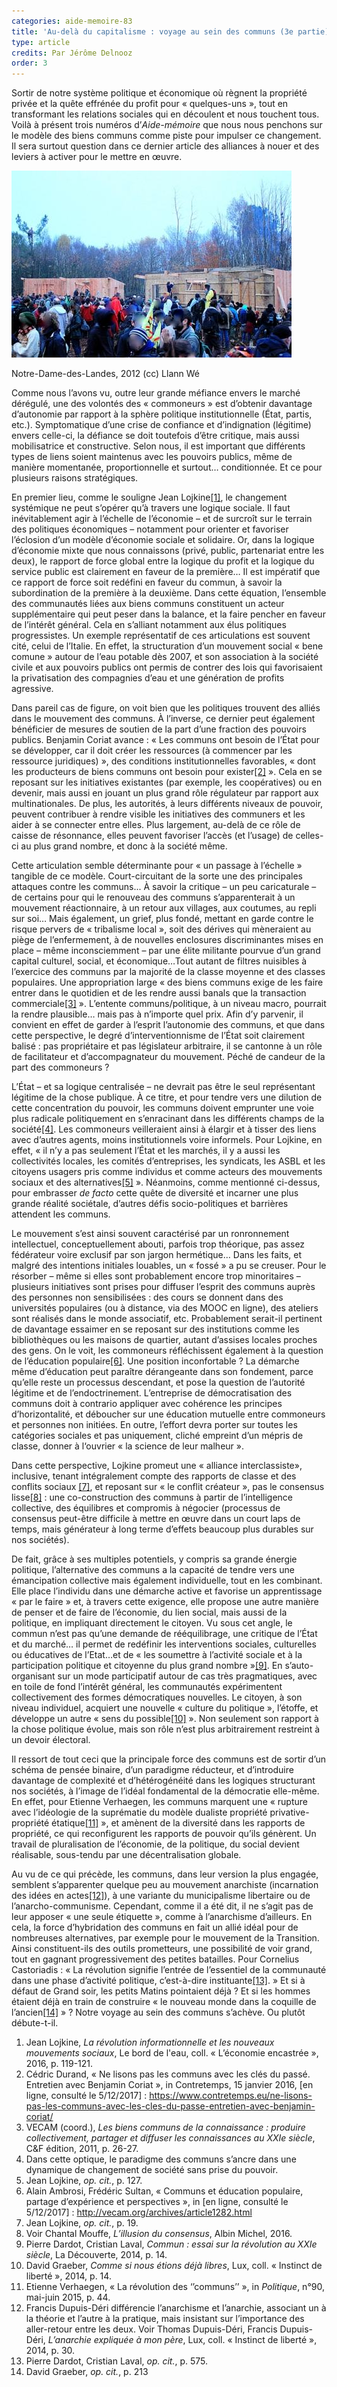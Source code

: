 ```yaml
---
categories: aide-memoire-83
title: 'Au-delà du capitalisme : voyage au sein des communs (3e partie)'
type: article
credits: Par Jérôme Delnooz
order: 3
---
```

Sortir de notre système politique et économique où règnent la propriété privée et la quête effrénée du profit pour « quelques-uns », tout en transformant les relations sociales qui en découlent et nous touchent tous. Voilà à présent trois numéros d’_Aide-mémoire_ que nous nous penchons sur le modèle des biens communs comme piste pour impulser ce changement. Il sera surtout question dans ce dernier article des alliances à nouer et des leviers à activer pour le mettre en œuvre.



![Notre-Dame-des-Landes, 2012 (cc) Llann Wé](/assets/uploads/am-83-notre-dames-des-landes-2012-cc-llann-we.jpg)

<span class="img-copyright"> Notre-Dame-des-Landes, 2012 (cc) Llann Wé </span>


Comme nous l’avons vu, outre leur grande méfiance envers le marché dérégulé, une des volontés des « commoneurs » est d’obtenir davantage d’autonomie par rapport à la sphère politique institutionnelle (État, partis, etc.). Symptomatique d’une crise de confiance et d’indignation (légitime) envers celle-ci, la défiance se doit toutefois d’être critique, mais aussi mobilisatrice et constructive. Selon nous, il est important que différents types de liens soient maintenus avec les pouvoirs publics, même de manière momentanée, proportionnelle et surtout… conditionnée. Et ce pour plusieurs raisons stratégiques.

En premier lieu, comme le souligne Jean Lojkine[[1]](#footnote-1), le changement systémique ne peut s’opérer qu’à travers une logique sociale. Il faut inévitablement agir à l’échelle de l’économie – et de surcroît sur le terrain des politiques économiques – notamment pour orienter et favoriser l’éclosion d’un modèle d’économie sociale et solidaire. Or, dans la logique d’économie mixte que nous connaissons (privé, public, partenariat entre les deux), le rapport de force global entre la logique du profit et la logique du service public est clairement en faveur de la première… Il est impératif que ce rapport de force soit redéfini en faveur du commun, à savoir la subordination de la première à la deuxième. Dans cette équation, l’ensemble des communautés liées aux biens communs constituent un acteur supplémentaire qui peut peser dans la balance, et la faire pencher en faveur de l’intérêt général. Cela en s’alliant notamment aux élus politiques progressistes. Un exemple représentatif de ces articulations est souvent cité, celui de l’Italie. En effet, la structuration d’un mouvement social « bene comune » autour de l’eau potable dès 2007, et son association à la société civile et aux pouvoirs publics ont permis de contrer des lois qui favorisaient la privatisation des compagnies d’eau et une génération de profits agressive.

Dans pareil cas de figure, on voit bien que les politiques trouvent des alliés dans le mouvement des communs. À l’inverse, ce dernier peut également bénéficier de mesures de soutien de la part d’une fraction des pouvoirs publics. Benjamin Coriat avance : « Les communs ont besoin de l’État pour se développer, car il doit créer les ressources (à commencer par les ressource juridiques) », des conditions institutionnelles favorables, « dont les producteurs de biens communs  ont besoin pour exister[[2]](#footnote-2) ». Cela en se reposant sur les initiatives existantes (par exemple, les coopératives) ou en devenir, mais aussi en jouant un plus grand rôle régulateur par rapport aux multinationales. De plus, les autorités, à leurs différents niveaux de pouvoir, peuvent contribuer à rendre visible les initiatives des communers et les aider à se connecter entre elles. Plus largement, au-delà de ce rôle de caisse de résonnance, elles peuvent favoriser l’accès (et l’usage) de celles-ci au plus grand nombre, et donc à la société même.

Cette articulation semble déterminante pour « un passage à l’échelle » tangible de ce modèle. Court-circuitant de la sorte une des principales attaques contre les communs... À savoir la critique ­– un peu caricaturale – de certains pour qui le renouveau des communs s’apparenterait à un mouvement réactionnaire, à un retour aux villages, aux coutumes, au repli sur soi… Mais également, un grief, plus fondé, mettant en garde contre le risque pervers de « tribalisme local », soit des dérives qui mèneraient au piège de l’enfermement, à de nouvelles enclosures discriminantes mises en place – même inconsciemment – par une élite militante pourvue d’un grand capital culturel, social, et économique…Tout autant de filtres nuisibles à l’exercice des communs par la majorité de la classe moyenne et des classes populaires. Une appropriation large « des biens communs exige de les faire entrer dans le quotidien et de les rendre aussi banals que la transaction commerciale[[3]](#footnote-3) ». L’entente communs/politique, à un niveau macro, pourrait la rendre plausible… mais pas à n’importe quel prix. Afin d’y parvenir, il convient en effet de garder à l’esprit l’autonomie des communs, et que dans cette perspective, le degré d’interventionnisme de l’État soit clairement balisé : pas propriétaire et pas législateur arbitraire, il se cantonne à un rôle de facilitateur et d’accompagnateur du mouvement. Péché de candeur de la part des commoneurs ?

L’État – et sa logique centralisée – ne devrait pas être le seul représentant légitime de la chose publique. À ce titre, et pour tendre vers une dilution de cette concentration du pouvoir, les communs doivent emprunter une voie plus radicale politiquement en s’enracinant dans les différents champs de la société[[4]](#footnote-4). Les commoneurs veilleraient ainsi à élargir et à tisser des liens avec d’autres agents, moins institutionnels voire informels. Pour Lojkine, en effet, « il n’y a pas seulement l’État et les marchés, il y a aussi les collectivités locales, les comités d’entreprises, les syndicats, les ASBL et les citoyens usagers pris comme individus et comme acteurs des mouvements sociaux et des alternatives[[5]](#footnote-5) ».  Néanmoins, comme mentionné ci-dessus, pour embrasser _de facto_ cette quête de diversité et incarner une plus grande réalité sociétale, d’autres défis socio-politiques et barrières attendent les communs.

Le mouvement s’est ainsi souvent caractérisé par un ronronnement intellectuel, conceptuellement abouti, parfois trop théorique, pas assez fédérateur voire exclusif par son jargon hermétique… Dans les faits, et malgré des intentions initiales louables, un « fossé » a pu se creuser. Pour le résorber – même si elles sont probablement encore trop minoritaires – plusieurs initiatives sont prises pour diffuser l’esprit des communs auprès des personnes non sensibilisées : des cours se donnent dans des universités populaires (ou à distance, via des MOOC en ligne), des ateliers sont réalisés dans le monde associatif, etc. Probablement serait-il pertinent de davantage essaimer en se reposant sur des institutions comme les bibliothèques ou les maisons de quartier, autant d’assises locales proches des gens. On le voit, les commoneurs réfléchissent également à la question de l’éducation populaire[[6]](#footnote-6). Une position inconfortable ? La démarche même d’éducation peut paraître dérangeante dans son fondement, parce qu’elle reste un processus descendant, et pose la question de l’autorité légitime et de l’endoctrinement.  L’entreprise de démocratisation des communs doit à contrario appliquer avec cohérence les principes d’horizontalité, et déboucher sur une éducation mutuelle entre commoneurs et personnes non initiées. En outre, l’effort devra porter sur toutes les catégories sociales et pas uniquement, cliché empreint d’un mépris de classe, donner à l‘ouvrier « la science de leur malheur ».

Dans cette perspective, Lojkine  promeut une « alliance interclassiste», inclusive, tenant intégralement compte des rapports de classe et des conflits sociaux [[7]](#footnote-7), et reposant sur « le conflit créateur », pas le consensus lisse[[8]](#footnote-8) : une co-construction des communs à partir de l’intelligence collective, des équilibres et compromis à négocier (processus de consensus peut-être difficile à mettre en œuvre dans un court laps de temps, mais générateur à long terme d’effets beaucoup plus durables sur nos sociétés).

De fait, grâce à ses multiples potentiels, y compris sa grande énergie politique, l’alternative des communs a la capacité de tendre vers une émancipation collective mais également individuelle, tout en les combinant. Elle place l’individu dans une démarche active et favorise un apprentissage « par le faire » et, à travers cette exigence, elle propose une autre manière de penser et de faire de l’économie, du lien social, mais aussi de la politique, en impliquant directement le citoyen. Vu sous cet angle, le commun n’est pas qu’une demande de rééquilibrage, une critique de l’État et du marché… il permet de redéfinir les interventions sociales, culturelles ou éducatives de l’Etat…et de « les soumettre à l’activité sociale et à la participation politique et citoyenne du plus grand nombre »[[9]](#footnote-9). En s’auto-organisant sur un mode participatif autour de cas très pragmatiques, avec en toile de fond l’intérêt général, les communautés expérimentent collectivement des formes démocratiques nouvelles. Le citoyen, à son niveau individuel, acquiert une nouvelle « culture du politique », l’étoffe, et développe un autre « sens du possible[[10]](#footnote-10) ». Non seulement son rapport à la chose politique évolue, mais son rôle n’est plus arbitrairement restreint à un devoir électoral.

Il ressort de tout ceci que la principale force des communs est de sortir d’un schéma de pensée binaire, d’un paradigme réducteur, et d’introduire davantage de complexité et d’hétérogénéité dans les logiques structurant nos sociétés, à l’image de l’idéal fondamental de la démocratie elle-même. En effet, pour Etienne Verhaegen, les communs marquent une « rupture avec l’idéologie de la suprématie du modèle dualiste propriété privative-propriété étatique[[11]](#footnote-11) », et amènent de la diversité dans les rapports de propriété, ce qui reconfigurent les rapports de pouvoir qu’ils génèrent. Un travail de pluralisation de l’économie, de la politique, du social devient réalisable, sous-tendu par une décentralisation globale.

Au vu de ce qui précède, les communs, dans leur version la plus engagée, semblent s’apparenter quelque peu au mouvement anarchiste (incarnation des idées en actes[[12]](#footnote-12)), à une variante du municipalisme libertaire ou de l’anarcho-communisme. Cependant, comme il a été dit, il ne s’agit pas de leur apposer « une seule étiquette », comme à l’anarchisme d’ailleurs. En cela, la force d’hybridation des communs en fait un allié idéal pour de nombreuses alternatives, par exemple pour le mouvement de la Transition. Ainsi constituent-ils des outils prometteurs, une possibilité de voir grand, tout en gagnant progressivement des petites batailles. Pour Cornelius Castoriadis : « La révolution signifie l’entrée de l’essentiel de la communauté dans une phase d’activité politique, c’est-à-dire instituante[[13]](#footnote-13). » Et si à défaut de Grand soir, les petits Matins pointaient déjà ? Et si les hommes étaient déjà en train de construire « le nouveau monde dans la coquille de l’ancien[[14]](#footnote-14) » ? Notre voyage au sein des communs s’achève. Ou plutôt débute-t-il.

1. Jean Lojkine, _La révolution informationnelle et les nouveaux mouvements sociaux_, Le bord de l'eau, coll. « L’économie encastrée », 2016, p. 119-121.
2. Cédric Durand, « Ne lisons pas les communs avec les clés du passé. Entretien avec Benjamin Coriat », in Contretemps, 15 janvier 2016, \[en ligne, consulté le 5/12/2017] : [https://www.contretemps.eu/ne-lisons-pas-les-communs-avec-les-cles-du-passe-entretien-avec-benjamin-coriat/
   ](https://www.contretemps.eu/ne-lisons-pas-les-communs-avec-les-cles-du-passe-entretien-avec-benjamin-coriat/)
3. VECAM (coord.), _Les biens communs de la connaissance : produire collectivement, partager et diffuser les connaissances au XXIe siècle_, C&F édition, 2011, p. 26-27.
4. Dans cette optique, le paradigme des communs s’ancre dans une dynamique de changement de société sans prise du pouvoir.
5. Jean Lojkine, _op. cit._, p. 127.
6. Alain Ambrosi, Frédéric Sultan, « Communs et éducation populaire, partage d’expérience et perspectives », in \[en ligne, consulté le 5/12/2017] : [http://vecam.org/archives/article1282.html
   ](http://vecam.org/archives/article1282.html)
7. Jean Lojkine, _op. cit._, p. 19.
8. Voir Chantal Mouffe, _L’illusion du consensus_, Albin Michel, 2016.
9. Pierre Dardot, Cristian Laval, _Commun : essai sur la révolution au XXIe siècle_, La Découverte, 2014, p. 14.
10. David Graeber, _Comme si nous étions déjà libres_, Lux, coll. « Instinct de liberté », 2014, p. 14.
11. Etienne Verhaegen, « La révolution des ‘’communs’’ », in _Politique_, n°90, mai-juin 2015, p. 44.
12. Francis Dupuis-Déri différencie l’anarchisme et l’anarchie, associant un à la théorie et l’autre à la pratique, mais insistant sur l’importance des aller-retour entre les deux. Voir Thomas Dupuis-Déri, Francis Dupuis-Déri, _L’anarchie expliquée à mon père_, Lux, coll. « Instinct de liberté », 2014, p. 30.
13. Pierre Dardot, Cristian Laval, _op. cit._, p. 575.
14. David Graeber, _op. cit._, p. 213
